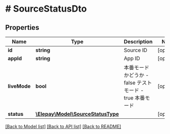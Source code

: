# # SourceStatusDto

## Properties

Name | Type | Description | Notes
------------ | ------------- | ------------- | -------------
**id** | **string** | Source ID | [optional]
**appId** | **string** | App ID | [optional]
**liveMode** | **bool** | 本番モードかどうか - false テストモード - true 本番モード | [optional]
**status** | [**\Elepay\Model\SourceStatusType**](SourceStatusType.md) |  | [optional]

[[Back to Model list]](../../README.md#models) [[Back to API list]](../../README.md#endpoints) [[Back to README]](../../README.md)
